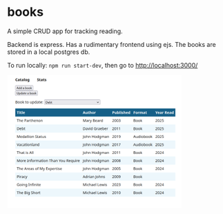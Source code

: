 # books

A simple CRUD app for tracking reading.

Backend is express. Has a rudimentary frontend using ejs. The books are stored in a local postgres db.

To run locally:
`npm run start-dev`, then go to <http://localhost:3000/>

<img src="./homepage.png" alt="homepage" width="80%" />

